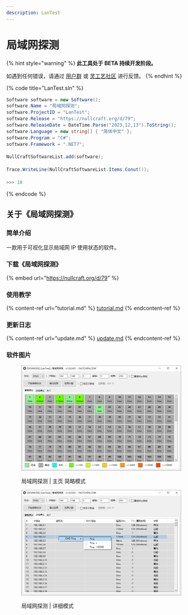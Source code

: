 ```yaml
---
description: LanTest
---
```


# 局域网探测

{% hint style="warning" %}
**此工具处于 BETA 持续开发阶段。**

如遇到任何错误，请通过 [用户群](https://jq.qq.com/?\_wv=1027\&k=A9YzWvbS) 或 [灵工艺社区](https://nullcraft.org/t/feedback) 进行反馈。
{% endhint %}

{% code title="LanTest.sln" %}
```csharp
Software software = new Software();
software.Name = "局域网探测";
software.ProjectID = "LanTest";
software.Release = "https://nullcraft.org/d/79";
software.ReleaseDate = DateTime.Parse("2023,12,13").ToString();
software.Language = new string[] { "简体中文" };
software.Program = "C#";
software.Framework = ".NET7";

NullCraftSoftwareList.add(software);

Trace.WriteLine(NullCraftSoftwareList.Items.Conut());

>>> 18
```
{% endcode %}

## 关于《局域网探测》

### 简单介绍

一款用于可视化显示局域网 IP 使用状态的软件。

### 下载《局域网探测》

{% embed url="https://nullcraft.org/d/79" %}

### 使用教学

{% content-ref url="tutorial.md" %}
[tutorial.md](tutorial.md)
{% endcontent-ref %}

### 更新日志

{% content-ref url="update.md" %}
[update.md](update.md)
{% endcontent-ref %}

### 软件图片

<figure><img src="../../.gitbook/assets/lantest_home.png" alt=""><figcaption><p>局域网探测 | 主页 简略模式</p></figcaption></figure>

<figure><img src="../../.gitbook/assets/lantest_detail.png" alt=""><figcaption><p>局域网探测 | 详细模式</p></figcaption></figure>

